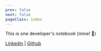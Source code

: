 ```yaml
---
prev: false
next: false
pageClass: index
---
```


This is one developer's notebook (mine! 👋)

[Linkedin](https://www.linkedin.com/in/iainjmccallum) | [Github](https://github.com/ijmccallum)